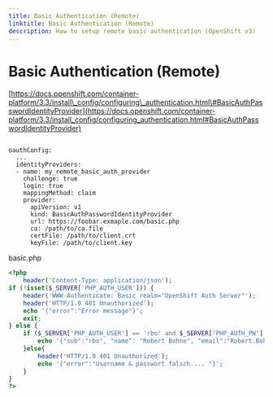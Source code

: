 ```yaml
---
title: Basic Authentication (Remote)
linktitle: Basic Authentication (Remote)
description: How to setup remote basic authentication (OpenShift v3)
---
```

# Basic Authentication \(Remote\)

[https://docs.openshift.com/container-platform/3.3/install\_config/configuring\_authentication.html\#BasicAuthPasswordIdentityProvider](https://docs.openshift.com/container-platform/3.3/install_config/configuring_authentication.html#BasicAuthPasswordIdentityProvider)

```text

oauthConfig:
  ...
  identityProviders:
  - name: my_remote_basic_auth_provider
    challenge: true
    login: true
    mappingMethod: claim
    provider:
      apiVersion: v1
      kind: BasicAuthPasswordIdentityProvider
      url: https://foobar.exmaple.com/basic.php
      ca: /path/to/ca.file
      certFile: /path/to/client.crt
      keyFile: /path/to/client.key
```

basic.php
```php
<?php
    header('Content-Type: application/json');
if (!isset($_SERVER['PHP_AUTH_USER'])) {
    header('WWW-Authenticate: Basic realm="OpenShift Auth Server"');
    header('HTTP/1.0 401 Unauthorized');
    echo '{"error":"Error message"}';
    exit;
} else {
    if ($_SERVER['PHP_AUTH_USER'] == 'rbo' and $_SERVER['PHP_AUTH_PW'] == 'rbo' ){
        echo '{"sub":"rbo", "name": "Robert Bohne", "email":"Robert.Bohne@ConSol.de"}';
    }else{
        header('HTTP/1.0 401 Unauthorized');
        echo '{"error":"Username & passwort falsch.... "}';
    }
}
?>
```
